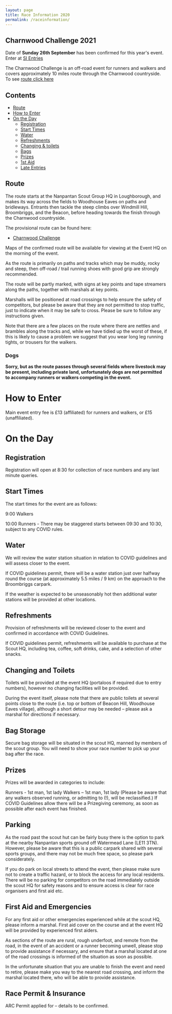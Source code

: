 ```yaml
---
layout: page
title: Race Information 2020
permalink: /raceinformation/
---
```


## Charnwood Challenge 2021
Date of **Sunday 26th September** has been confirmed for this year's event.
Enter at [SI Entries](https://www.sientries.co.uk/event.php?event_id=8358)

The Charnwood Challenge is an off-road event for runners and walkers and covers approximately 10 miles route through the Charnwood countryside. To see [route click here](https://charnwoodchallenge.me/raceinformation/#route)


## Contents

* [Route](https://charnwoodchallenge.me/raceinformation/#route)
* [How to Enter](https://charnwoodchallenge.me/raceinformation/#how-to-enter)
* [On the Day](https://charnwoodchallenge.me/raceinformation/#on-the-day)
  * [Registration](https://charnwoodchallenge.me/raceinformation/#registration)
  * [Start Times](https://charnwoodchallenge.me/raceinformation/#start-times)
  * [Water](https://charnwoodchallenge.me/raceinformation/#water) 
  * [Refreshments](https://charnwoodchallenge.me/raceinformation/#refreshments)
  * [Changing & toilets](https://charnwoodchallenge.me/raceinformation/#changing-and-toilets)
  * [Bags](https://charnwoodchallenge.me/raceinformation/#bag-storage)
  * [Prizes](https://charnwoodchallenge.me/raceinformation/#prizes)
  * [1st Aid](https://charnwoodchallenge.me/raceinformation/#first-aid)
  * [Late Entries](https://charnwoodchallenge.me/raceinformation/#late-entries)


## Route

The route starts at the Nanpantan Scout Group HQ in Loughborough, and makes its way across the fields to Woodhouse Eaves on paths and bridleways.  Entrants then tackle the steep climbs over Windmill Hill, Broombriggs, and the Beacon, before heading towards the finish through the Charnwood countryside.

The provisional route can be found here: 

- [Charnwood Challenge](https://charnwoodchallenge.me/Leaflet/charnwoodchallenge/index.html)



Maps of the confirmed route will be available for viewing at the Event HQ on the morning of the event.

As the route is primarily on paths and tracks which may be muddy, rocky and steep, then off-road / trail running shoes with good grip are strongly recommended. 

The route will be partly marked, with signs at key points and tape streamers along the paths, together with marshals at key points.

Marshalls will be positioned at road crossings to help ensure the safety of competitors, but please be aware that they are not permitted to stop traffic, just to indicate when it may be safe to cross.  Please be sure to follow any instructions given. 

Note that there are a few places on the route where there are nettles and brambles along the tracks and, while we have tidied up the worst of these, if this is likely to cause a problem we suggest that you wear long leg running tights, or trousers for the walkers.

### Dogs 

**Sorry, but as the route passes through several fields where livestock may be present, including private land, unfortunately dogs are not permitted to accompany runners or walkers competing in the event.**

# How to Enter

Main event entry fee is £13 (affiliated) for runners and walkers, or £15 (unaffiliated).


# On the Day

## Registration 

Registration will open at 8:30 for collection of race numbers and any last minute queries. 

## Start Times 

The start times for the event are as follows: 

 9:00  Walkers 

 10:00 Runners - There may be staggered starts between 09:30 and 10:30, subject to any COVID rules.

## Water 

We will review the water station situation in relation to COVID guidelines and will assess closer to the event. 

If COVID guidelines permit, there will be a water station just over halfway round the course (at approximately 5.5 miles / 9 km) on the approach to the Broombriggs carpark. 

If the weather is expected to be unseasonably hot then additional water stations will be provided at other locations. 


## Refreshments 

Provision of refreshments will be reviewed closer to the event and confirmed in accordance with COVID Guidelines.

If COVID guidelines permit, refreshments will be available to purchase at the Scout HQ, including tea, coffee, soft drinks, cake, and a selection of other snacks. 


## Changing and Toilets 

Toilets will be provided at the event HQ (portaloos if required due to entry numbers), however no changing facilities will be provided.

During the event itself, please note that there are public toilets at several points close to the route (i.e. top or bottom of Beacon Hill, Woodhouse Eaves village), although a short detour may be needed – please ask a marshal for directions if necessary. 


## Bag Storage 

Secure bag storage will be situated in the scout HQ, manned by members of the scout group. You will need to show your race number to pick up your bag after the race. 

## Prizes 

Prizes will be awarded in categories to include: 

Runners - 1st man, 1st lady 
Walkers – 1st man, 1st lady (Please be aware that any walkers observed running, or admitting to (!), will be reclassified.) If COVID Guidelines allow there will be a Prizegiving ceremony, as soon as possible after each event has finished. 

## Parking 

As the road past the scout hut can be fairly busy there is the option to park at the nearby Nanpantan sports ground off Watermead Lane (LE11 3TN). However, please be aware that this is a public carpark shared with several sports groups, and there may not be much free space, so please park considerately. 

If you do park on local streets to attend the event, then please make sure not to create a traffic hazard, or to block the access for any local residents. There will be no parking for competitors on the road immediately outside the scout HQ for safety reasons and to ensure access is clear for race organisers and first aid etc. 


## First Aid and Emergencies 

For any first aid or other emergencies experienced while at the scout HQ, please inform a marshal. First aid cover on the course and at the event HQ will be provided by experienced first aiders.  

As sections of the route are rural, rough underfoot, and remote from the road, in the event of an accident or a runner becoming unwell, please stop to provide assistance if necessary, and ensure that a marshal located at one of the road crossings is informed of the situation as soon as possible.

In the unfortunate situation that you are unable to finish the event and need to retire, please make you way to the nearest road crossing, and inform the marshal located there, who will be able to provide assistance.

## Race Permit & Insurance 

ARC Permit applied for – details to be confirmed. 


